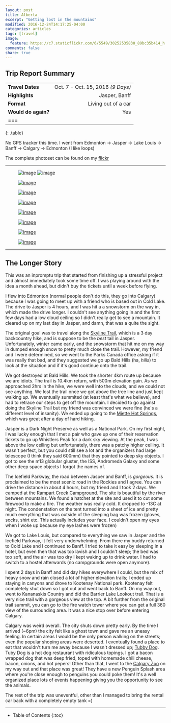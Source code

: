 ```yaml
---
layout: post
title: Alberta
excerpt: "Getting lost in the mountains"
modified: 2016-12-24T14:17:25-04:00
categories: articles
tags: [travel]
image:
  feature: https://c7.staticflickr.com/6/5549/30252535830_89bc35b414_h.jpg
comments: false
share: true
---
```


## Trip Report Summary

|                       |                           |
|:----------------------|--------------------------:|
| **Travel Dates**		| Oct. 7 - Oct. 15, 2016 _(9 Days)_	|
| **Highlights**		| Jasper, Banff						|
| **Format** 			| Living out of a car 				|
| **Would do again?** 	| Yes 								|
| ===
{: .table}

No GPS tracker this time. I went from Edmonton → Jasper → Lake Louis → Banff → Calgary → Edmonton (I like loops) 

The complete photoset can be found on my [flickr](https://www.flickr.com/photos/stephen-oung/albums/72157672068587473)

---

<figure class="half">
	<a href="https://c7.staticflickr.com/6/5833/30630738606_5678848de0_h.jpg"><img src="https://c7.staticflickr.com/6/5833/30630738606_3c0c5b7062_b.jpg" alt="image"></a>
	<a href="https://c1.staticflickr.com/6/5687/30550118872_e2140e18bf_h.jpg"><img src="https://c1.staticflickr.com/6/5687/30550118872_4545a7dcbf_b.jpg" alt="image"></a>
</figure>

<figure>
	<a href="https://c2.staticflickr.com/6/5531/30666930385_65bba5b6bd_h.jpg"><img src="https://c2.staticflickr.com/6/5531/30666930385_7f194d842d_b.jpg" alt="image"></a>
</figure>

<figure>
	<a href="https://c5.staticflickr.com/6/5446/29920551644_d450424963_h.jpg"><img src="https://c5.staticflickr.com/6/5446/29920551644_9ca986e2c3_b.jpg" alt="image"></a>
</figure>

<figure>
	<a href="https://c1.staticflickr.com/6/5678/30035344264_5739e35738_h.jpg"><img src="https://c1.staticflickr.com/6/5678/30035344264_1c7a1ac05d_b.jpg" alt="image"></a>
</figure>

<figure>
	<a href="https://c5.staticflickr.com/6/5483/30035611644_5ef913a896_h.jpg"><img src="https://c5.staticflickr.com/6/5483/30035611644_492a9bc063_b.jpg" alt="image"></a>
</figure>

<figure>
	<a href="https://c1.staticflickr.com/6/5605/30035648184_ba5f835166_h.jpg"><img src="https://c1.staticflickr.com/6/5605/30035648184_c9d2189685_b.jpg" alt="image"></a>
</figure>

<figure>
	<a href="https://c1.staticflickr.com/6/5336/30535129336_73bb52d7d9_h.jpg"><img src="https://c1.staticflickr.com/6/5336/30535129336_1aab588eef_b.jpg" alt="image"></a>
</figure>

<figure>
	<a href="https://c2.staticflickr.com/6/5833/30551156945_dda9653f8a_h.jpg"><img src="https://c2.staticflickr.com/6/5833/30551156945_9621f33175_b.jpg" alt="image"></a>
</figure>

---

## The Longer Story

This was an inpromptu trip that started from finishing up a stressful project and almost immediately took some time off. I was playing around with the idea a month ahead, but didn't buy the tickets until a week before flying. 

I flew into Edmonton (normal people don't do this, they go into Calgary) because I was going to meet up with a friend who is based out in Cold Lake. The drive to Jasper is 4 hours, and I was hit a a snowstorm on the way in, which made the drive longer. I couldn't see anything going in and the first few days had a low cloud ceiling so I didn't really get to see a mountain. It cleared up on my last day in Jasper, and damn, that was a quite the sight.

The original goal was to travel along the [Skyline Trail](http://www.pc.gc.ca/eng/pn-np/ab/jasper/activ/ap-bc/sugg-sentiers_trip-ideas/Skyline.aspx), which is a 3 day backcountry hike, and is suppose to be the _best_ tail in Jasper. Unfortunately, winter came early, and the snowstorm that hit me on my way in dumped enough snow to pretty much close the trail. However, my friend and I were determined, so we went to the Parks Canada office asking if it was really that bad, and they suggested we go up Bald Hills (ha, _hills_) to look at the situation and if it's good continue onto the trail. 

We got destroyed at Bald Hills. We took the shorter 4km route up because we are idiots. The trail is 10.4km return, with 500m elevation gain. As we approached 2hrs in the hike, we were well into the clouds, and we could not see anything. We lost the trail once we got above the tree line and just kept walking _up_. We eventually summited (at least that's what we believe), and had to retrace our steps to get off the mountain. I decided to go against doing the Skyline Trail but my friend was convinced we were fine (he's a different level of insanity). We ended up going to the [Miette Hot Springs](http://www.hotsprings.ca/miette-hot-springs), which was great after a day of hard hiking.

Jasper is a Dark Night Preserve as well as a National Park. On my first night, I was lucky enough that I met a pair who gave up one of their reservation tickets to go up Whistlers Peak for a dark sky viewing. At the peak, I was above the low ceiling but unfortunately, there was a patchy higher ceiling. It wasn't perfect, but you could still see a lot and the organizers had large telescope (I think they said 600mm) that they pointed to deep sky objects. I got to see the m13 globular gluster, the ISS, Andromeda Galaxy and some other deep space objects I forgot the names of.

The Icefield Parkway, the road between Jasper and Banff, is _gorgeous_. It is proclaimed to be the most scenic road in the Rockies and I agree. You can drive the distance in about 4 hours, but my friend and I took 2 days. We camped at the [Rampart Creek Campground](http://www.pc.gc.ca/eng/pn-np/ab/banff/activ/camping/rampart.aspx). The site is beautiful by the river between mountains. We found a hatchet at the site and used it to cut some firewood to make a fire. The weather was really cold. It dropped to -13C at night. The condenstation on the tent turned into a sheet of ice and pretty much everything that was outside of the sleeping bag was frozen (gloves, socks, shirt etc. This actually includes your face. I couldn't open my eyes when I woke up because my eye lashes were frozen) 

We got to Lake Louis, but compared to everything we saw in Jasper and the Icefield Parkway, it felt very underwhelming. From there my buddy returned to Cold Lake and I continued to Banff. I tried to take it easy by sleeping in a hotel, but even then that was too lavish and I couldn't sleep; the bed was too soft, and the air was too dry I kept waking up to drink water. I had to switch to a hostel afterwards (no campgrounds were open anymore). 

I spent 2 days in Banff and did day hikes everywhere I could, but the mix of heavy snow and rain closed a lot of higher elevation trails; I ended up staying in canyons and drove to Kootenay National park. Kootenay felt completely shut down so I got out and went back to Banff. On my way out, went to Kananaskis Country and did the Barrier Lake Lookout trail. That is a very nice trail with a gorgeous view at the top. A bit further from the original trail summit, you can go to the fire watch tower where you can get a full 360 view of the surrounding area. It was a nice stop over before entering Calgary.

Calgary was weird overall. The city shuts down pretty early. By the time I arrived (~6pm) the city felt like a ghost town and gave me an uneasy feeling. In certain areas I would be the only person walking on the streets; even the popular shoping areas were deserted. I eventually found a place to eat that wouldn't turn me away because I wasn't dressed up; [Tubby Dog](http://tubbydog.com/wordpress2/). Tuby Dog is a hot dog restaurant with ridiculous topings. I got a bacon wrapped dog that was deep fried, toped with homemade chili cheese, bacon, onions, and hot pepers! Other than that, I went to the [Calgary Zoo](https://www.calgaryzoo.com/) on my way out and that place was great! They have a new Penguin Splash area where you're close enough to penguins you could poke them! It's a well organized place lots of events happening giving you the opportunity to see the animals.

The rest of the trip was uneventful, other than I managed to bring the rental car back with a completely empty tank =)

---

* Table of Contents
{:toc}